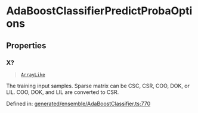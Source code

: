 # AdaBoostClassifierPredictProbaOptions

## Properties

### X?

> [`ArrayLike`](../types/ArrayLike.md)

The training input samples. Sparse matrix can be CSC, CSR, COO, DOK, or LIL. COO, DOK, and LIL are converted to CSR.

Defined in:  [generated/ensemble/AdaBoostClassifier.ts:770](https://github.com/transitive-bullshit/scikit-learn-ts/blob/b59c1ff/packages/sklearn/src/generated/ensemble/AdaBoostClassifier.ts#L770)
